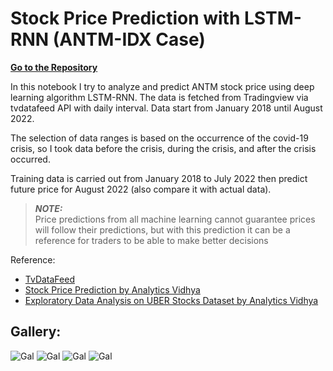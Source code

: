 # Stock Price Prediction with LSTM-RNN (ANTM-IDX Case)

[**Go to the Repository**](https://github.com/effmuhammad/stock-prediction-LSTM-1-timestep)

In this notebook I try to analyze and predict ANTM stock price using deep learning algorithm LSTM-RNN. 
The data is fetched from Tradingview via tvdatafeed API with daily interval. Data start from January 2018 until August 2022.

The selection of data ranges is based on the occurrence of the covid-19 crisis, so I took data before the crisis, during the crisis, and after the crisis occurred.

Training data is carried out from January 2018 to July 2022 then predict future price for August 2022 (also compare it with actual data).

> **_NOTE:_**  
Price predictions from all machine learning cannot guarantee prices will follow their predictions, but with this prediction it can be a reference for traders to be able to make better decisions

Reference: 
- [TvDataFeed](https://github.com/StreamAlpha/tvdatafeed)
- [Stock Price Prediction by Analytics Vidhya](https://www.analyticsvidhya.com/blog/2018/10/predicting-stock-price-machine-learningnd-deep-learning-techniques-python/#h2_12)
- [Exploratory Data Analysis on UBER Stocks Dataset by Analytics Vidhya](https://www.analyticsvidhya.com/blog/2021/11/exploratory-data-analysis-on-uber-stocks-dataset)

## Gallery:

![Gal](https://github.com/effmuhammad/stock-prediction-LSTM-1-timestep/raw/main/image/1.png)
![Gal](https://github.com/effmuhammad/stock-prediction-LSTM-1-timestep/raw/main/image/2.png)
![Gal](https://github.com/effmuhammad/stock-prediction-LSTM-1-timestep/raw/main/image/3.png)
![Gal](https://github.com/effmuhammad/stock-prediction-LSTM-1-timestep/raw/main/image/4.png)

